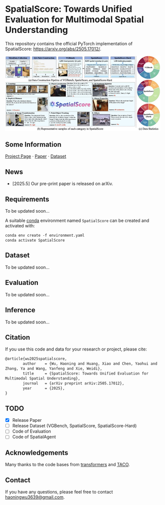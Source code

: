 # SpatialScore: Towards Unified Evaluation for Multimodal Spatial Understanding
This repository contains the official PyTorch implementation of SpatialScore: https://arxiv.org/abs/2505.17012/.

<div align="center">
   <img src="./dataset.png">
</div>

## Some Information
[Project Page](https://haoningwu3639.github.io/SpatialScore/) $\cdot$ [Paper](https://arxiv.org/abs/2505.17012/) $\cdot$ [Dataset](https://huggingface.co/datasets/haoningwu/SpatialScore)

## News
- [2025.5] Our pre-print paper is released on arXiv.

## Requirements
To be updated soon...

A suitable [conda](https://conda.io/) environment named `SpatialScore` can be created and activated with:

```
conda env create -f environment.yaml
conda activate SpatialScore
```

## Dataset
To be updated soon...

## Evaluation
To be updated soon...

## Inference
To be updated soon...

## Citation
If you use this code and data for your research or project, please cite:

	@article{wu2025spatialscore,
            author    = {Wu, Haoning and Huang, Xiao and Chen, Yaohui and Zhang, Ya and Wang, Yanfeng and Xie, Weidi},
            title     = {SpatialScore: Towards Unified Evaluation for Multimodal Spatial Understanding},
            journal   = {arXiv preprint arXiv:2505.17012},
            year      = {2025},
    }

## TODO
- [x] Release Paper
- [ ] Release Dataset (VGBench, SpatialScore, SpatialScore-Hard)
- [ ] Code of Evaluation
- [ ] Code of SpatialAgent

## Acknowledgements
Many thanks to the code bases from [transformers](https://github.com/huggingface/transformers) and [TACO](https://github.com/SalesforceAIResearch/TACO).


## Contact
If you have any questions, please feel free to contact haoningwu3639@gmail.com.
